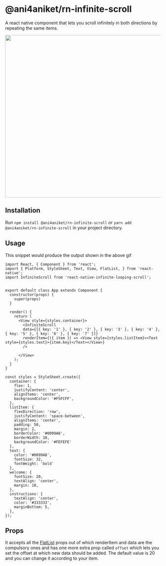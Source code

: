 # @ani4aniket/rn-infinite-scroll

A react native component that lets you scroll infinitely in both directions by repeating the same items.

<p align="center">
<img src="https://raw.githubusercontent.com/tjacobdesign/react-native-infinite-looping-scroll/master/infinite-gif.gif" width="640" height="525">
</p>

## Installation

Run `npm install @ani4aniket/rn-infinite-scroll` or `yarn add @ani4aniket/rn-infinite-scroll` in your project directory.

## Usage

This snippet would produce the output shown in the above gif

```
import React, { Component } from 'react';
import { Platform, StyleSheet, Text, View, FlatList, } from 'react-native';
import InfiniteScroll from 'react-native-infinite-looping-scroll';


export default class App extends Component {
  constructor(props) {
    super(props)
  }
 
  render() {
    return (
      <View style={styles.container}>
        <InfiniteScroll
        data={[{ key: '1' }, { key: '2' }, { key: '3' }, { key: '4' }, { key: '5' }, { key: '6' }, { key: '7' }]}
        renderItem={({ item }) => <View style={styles.listItem}><Text style={styles.text}>{item.key}</Text></View>}
        />
        
      </View>
    );
  }
}

const styles = StyleSheet.create({
  container: {
    flex: 1,
    justifyContent: 'center',
    alignItems: 'center',
    backgroundColor: '#F5FCFF',
  },
  listItem: {
    flexDirection: 'row',
    justifyContent: 'space-between',
    alignItems: 'center',
    padding: 50,
    margin: 2,
    borderColor: '#0099A8',
    borderWidth: 10,
    backgroundColor: '#FEFEFE'
  },
  text: {
    color: '#0099A8',
    fontSize: 32,
    fontWeight: 'bold'
  },
  welcome: {
    fontSize: 20,
    textAlign: 'center',
    margin: 10,
  },
  instructions: {
    textAlign: 'center',
    color: '#333333',
    marginBottom: 5,
  },
});

```

## Props

It accepts all the [FlatList](https://facebook.github.io/react-native/docs/flatlist.html) props out of which renderItem and data are the compulsory ones and has one more extra prop called `offset` which lets you set the offset at which new data should be added. The default value is 20 and you can change it according to your item.

